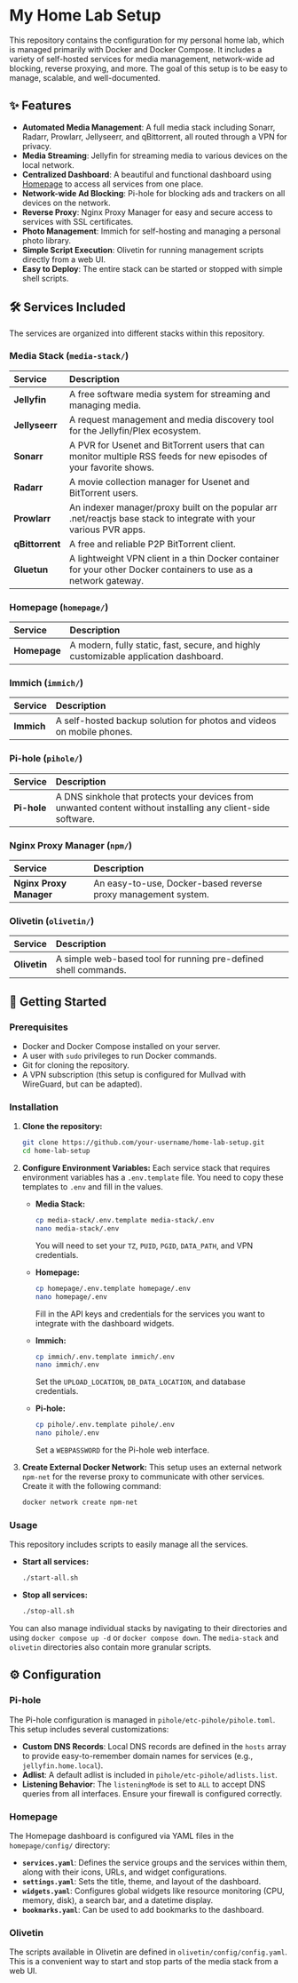 # My Home Lab Setup

This repository contains the configuration for my personal home lab, which is managed primarily with Docker and Docker Compose. It includes a variety of self-hosted services for media management, network-wide ad blocking, reverse proxying, and more. The goal of this setup is to be easy to manage, scalable, and well-documented.

## ✨ Features

  * **Automated Media Management**: A full media stack including Sonarr, Radarr, Prowlarr, Jellyseerr, and qBittorrent, all routed through a VPN for privacy.
  * **Media Streaming**: Jellyfin for streaming media to various devices on the local network.
  * **Centralized Dashboard**: A beautiful and functional dashboard using [Homepage](https://gethomepage.dev/) to access all services from one place.
  * **Network-wide Ad Blocking**: Pi-hole for blocking ads and trackers on all devices on the network.
  * **Reverse Proxy**: Nginx Proxy Manager for easy and secure access to services with SSL certificates.
  * **Photo Management**: Immich for self-hosting and managing a personal photo library.
  * **Simple Script Execution**: Olivetin for running management scripts directly from a web UI.
  * **Easy to Deploy**: The entire stack can be started or stopped with simple shell scripts.

## 🛠️ Services Included

The services are organized into different stacks within this repository.

### Media Stack (`media-stack/`)

| Service | Description |
| :--- | :--- |
| **Jellyfin** | A free software media system for streaming and managing media. |
| **Jellyseerr** | A request management and media discovery tool for the Jellyfin/Plex ecosystem. |
| **Sonarr** | A PVR for Usenet and BitTorrent users that can monitor multiple RSS feeds for new episodes of your favorite shows. |
| **Radarr** | A movie collection manager for Usenet and BitTorrent users. |
| **Prowlarr** | An indexer manager/proxy built on the popular arr .net/reactjs base stack to integrate with your various PVR apps. |
| **qBittorrent** | A free and reliable P2P BitTorrent client. |
| **Gluetun** | A lightweight VPN client in a thin Docker container for your other Docker containers to use as a network gateway. |

### Homepage (`homepage/`)

| Service | Description |
| :--- | :--- |
| **Homepage** | A modern, fully static, fast, secure, and highly customizable application dashboard. |

### Immich (`immich/`)

| Service | Description |
| :--- | :--- |
| **Immich** | A self-hosted backup solution for photos and videos on mobile phones. |

### Pi-hole (`pihole/`)

| Service | Description |
| :--- | :--- |
| **Pi-hole** | A DNS sinkhole that protects your devices from unwanted content without installing any client-side software. |

### Nginx Proxy Manager (`npm/`)

| Service | Description |
| :--- | :--- |
| **Nginx Proxy Manager** | An easy-to-use, Docker-based reverse proxy management system. |

### Olivetin (`olivetin/`)

| Service | Description |
| :--- | :--- |
| **Olivetin** | A simple web-based tool for running pre-defined shell commands. |

## 🚀 Getting Started

### Prerequisites

  * Docker and Docker Compose installed on your server.
  * A user with `sudo` privileges to run Docker commands.
  * Git for cloning the repository.
  * A VPN subscription (this setup is configured for Mullvad with WireGuard, but can be adapted).

### Installation

1.  **Clone the repository:**

    ```bash
    git clone https://github.com/your-username/home-lab-setup.git
    cd home-lab-setup
    ```

2.  **Configure Environment Variables:**
    Each service stack that requires environment variables has a `.env.template` file. You need to copy these templates to `.env` and fill in the values.

      * **Media Stack:**

        ```bash
        cp media-stack/.env.template media-stack/.env
        nano media-stack/.env
        ```

        You will need to set your `TZ`, `PUID`, `PGID`, `DATA_PATH`, and VPN credentials.

      * **Homepage:**

        ```bash
        cp homepage/.env.template homepage/.env
        nano homepage/.env
        ```

        Fill in the API keys and credentials for the services you want to integrate with the dashboard widgets.

      * **Immich:**

        ```bash
        cp immich/.env.template immich/.env
        nano immich/.env
        ```

        Set the `UPLOAD_LOCATION`, `DB_DATA_LOCATION`, and database credentials.

      * **Pi-hole:**

        ```bash
        cp pihole/.env.template pihole/.env
        nano pihole/.env
        ```

        Set a `WEBPASSWORD` for the Pi-hole web interface.

3.  **Create External Docker Network:**
    This setup uses an external network `npm-net` for the reverse proxy to communicate with other services. Create it with the following command:

    ```bash
    docker network create npm-net
    ```

### Usage

This repository includes scripts to easily manage all the services.

  * **Start all services:**
    ```bash
    ./start-all.sh
    ```
  * **Stop all services:**
    ```bash
    ./stop-all.sh
    ```

You can also manage individual stacks by navigating to their directories and using `docker compose up -d` or `docker compose down`. The `media-stack` and `olivetin` directories also contain more granular scripts.

## ⚙️ Configuration

### Pi-hole

The Pi-hole configuration is managed in `pihole/etc-pihole/pihole.toml`. This setup includes several customizations:

  * **Custom DNS Records**: Local DNS records are defined in the `hosts` array to provide easy-to-remember domain names for services (e.g., `jellyfin.home.local`).
  * **Adlist**: A default adlist is included in `pihole/etc-pihole/adlists.list`.
  * **Listening Behavior**: The `listeningMode` is set to `ALL` to accept DNS queries from all interfaces. Ensure your firewall is configured correctly.

### Homepage

The Homepage dashboard is configured via YAML files in the `homepage/config/` directory:

  * **`services.yaml`**: Defines the service groups and the services within them, along with their icons, URLs, and widget configurations.
  * **`settings.yaml`**: Sets the title, theme, and layout of the dashboard.
  * **`widgets.yaml`**: Configures global widgets like resource monitoring (CPU, memory, disk), a search bar, and a datetime display.
  * **`bookmarks.yaml`**: Can be used to add bookmarks to the dashboard.

### Olivetin

The scripts available in Olivetin are defined in `olivetin/config/config.yaml`. This is a convenient way to start and stop parts of the media stack from a web UI.